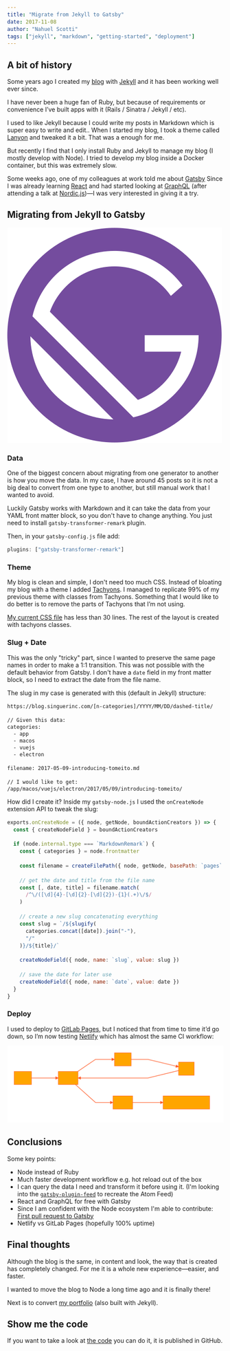 ```yaml
---
title: "Migrate from Jekyll to Gatsby"
date: 2017-11-08
author: "Nahuel Scotti"
tags: ["jekyll", "markdown", "getting-started", "deployment"]
---
```


## A bit of history

Some years ago I created my [blog](https://blog.singuerinc.com/) with
[Jekyll](https://jekyllrb.com/) and it has been working well ever since.

I have never been a huge fan of Ruby, but because of requirements or convenience
I’ve built apps with it (Rails / Sinatra / Jekyll / etc).

I used to like Jekyll because I could write my posts in Markdown which is super
easy to write and edit.. When I started my blog, I took a theme called
[Lanyon](https://github.com/poole/lanyon) and tweaked it a bit. That was a
enough for me.

But recently I find that I only install Ruby and Jekyll to manage my blog (I
mostly develop with Node). I tried to develop my blog inside a Docker container,
but this was extremely slow.

Some weeks ago, one of my colleagues at work told me about
[Gatsby](/) Since I was already learning
[React](https://reactjs.org/) and had started looking at
[GraphQL](http://graphql.org/) (after attending a talk at
[Nordic.js](http://nordicjs.com/))—I was very interested in giving it a try.

## Migrating from Jekyll to Gatsby

![Migrating from Jekyll to Gatsby](gatsby.svg)

### Data

One of the biggest concern about migrating from one generator to another is how
you move the data. In my case, I have around 45 posts so it is not a big deal to
convert from one type to another, but still manual work that I wanted to avoid.

Luckily Gatsby works with Markdown and it can take the data from your YAML front
matter block, so you don't have to change anything. You just need to install
`gatsby-transformer-remark` plugin.

Then, in your `gatsby-config.js` file add:

```js
plugins: ["gatsby-transformer-remark"]
```

### Theme

My blog is clean and simple, I don't need too much CSS. Instead of bloating my
blog with a theme I added [Tachyons](http://tachyons.io/). I managed to
replicate 99% of my previous theme with classes from Tachyons. Something that I
would like to do better is to remove the parts of Tachyons that I’m not using.

[My current CSS file](https://github.com/singuerinc/blog/blob/master/src/layouts/index.css) has less than 30 lines. The rest of the layout is created
with tachyons classes.

### Slug + Date

This was the only "tricky" part, since I wanted to preserve the same page names
in order to make a 1:1 transition. This was not possible with the default
behavior from Gatsby. I don't have a `date` field in my front matter block, so I
need to extract the date from the file name.

The slug in my case is generated with this (default in Jekyll) structure:

```
https://blog.singuerinc.com/[n-categories]/YYYY/MM/DD/dashed-title/

// Given this data:
categories:
  - app
  - macos
  - vuejs
  - electron

filename: 2017-05-09-introducing-tomeito.md

// I would like to get:
/app/macos/vuejs/electron/2017/05/09/introducing-tomeito/
```

How did I create it? Inside my `gatsby-node.js` I used the `onCreateNode`
extension API to tweak the slug:

```js
exports.onCreateNode = ({ node, getNode, boundActionCreators }) => {
  const { createNodeField } = boundActionCreators

  if (node.internal.type === `MarkdownRemark`) {
    const { categories } = node.frontmatter

    const filename = createFilePath({ node, getNode, basePath: `pages` })

    // get the date and title from the file name
    const [, date, title] = filename.match(
      /^\/([\d]{4}-[\d]{2}-[\d]{2})-{1}(.+)\/$/
    )

    // create a new slug concatenating everything
    const slug = `/${slugify(
      categories.concat([date]).join("-"),
      "/"
    )}/${title}/`

    createNodeField({ node, name: `slug`, value: slug })

    // save the date for later use
    createNodeField({ node, name: `date`, value: date })
  }
}
```

### Deploy

I used to deploy to [GitLab Pages](https://about.gitlab.com/features/pages/),
but I noticed that from time to time it’d go down, so I’m now testing
[Netlify](https://www.netlify.com/) which has almost the same CI workflow:

![Migrating from Jekyll to Gatsby](diagram-ci.svg)

## Conclusions

Some key points:

- Node instead of Ruby
- Much faster development workflow e.g. hot reload out of the box
- I can query the data I need and transform it before using it. (I'm looking
  into the [`gatsby-plugin-feed`](/packages/gatsby-plugin-feed/) to recreate the
  Atom Feed)
- React and GraphQL for free with Gatsby
- Since I am confident with the Node ecosystem I'm able to contribute: [First
  pull request to Gatsby](https://github.com/gatsbyjs/gatsby/pull/2569)
- Netlify vs GitLab Pages (hopefully 100% uptime)

## Final thoughts

Although the blog is the same, in content and look, the way that is created has
completely changed. For me it is a whole new experience—easier, and faster.

I wanted to move the blog to Node a long time ago and it is finally there!

Next is to convert [my portfolio](https://www.singuerinc.com/) (also built with Jekyll).

## Show me the code

If you want to take a look at [the code](https://github.com/singuerinc/blog) you can do it, it is published in GitHub.
